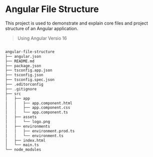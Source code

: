 # Angular File Structure

This project is used to demonstrate and explain core files and project structure of an Angular application. 

>Using Angular Versio 16

```bash

angular-file-structure
├── angular.json
├── README.md
├── package.json
├── tsconfig.app.json
├── tsconfig.json
├── tsconfig.spec.json
├── .editorconfig
├── .gitignore
├── src
│   ├── app
│   │   ├── app.component.html
│   │   ├── app.component.css
│   │   └── app.component.ts
│   ├── assets
│   │   └── logo.png
│   ├── environments
│   │   ├── environment.prod.ts
│   │   └── environment.ts
│   ├── index.html
│   └── main.ts
└── node_modules

```
